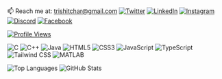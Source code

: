 📫 Reach me at: trishitchar@gmail.com
[![Twitter](https://img.shields.io/badge/-Twitter-1DA1F2?style=flat-square&logo=twitter&logoColor=white)](https://twitter.com/trishitchar)
[![LinkedIn](https://img.shields.io/badge/-LinkedIn-0077B5?style=flat-square&logo=linkedin&logoColor=white)](https://linkedin.com/in/trishitchar)
[![Instagram](https://img.shields.io/badge/-Instagram-E4405F?style=flat-square&logo=instagram&logoColor=white)](https://instagram.com/trishit.char)
[![Discord](https://img.shields.io/badge/-Discord-7289DA?style=flat-square&logo=discord&logoColor=white)](https://discord.com/users/802868454016417862)
[![Facebook](https://img.shields.io/badge/-Facebook-1877F2?style=flat-square&logo=facebook&logoColor=white)](https://m.facebook.com/100079034225717/)

[![Profile Views](https://komarev.com/ghpvc/?username=trishitchar&label=Profile%20views&color=0e75b6&style=flat)](https://github.com/trishitchar)

![C](https://img.shields.io/badge/-C-00599C?style=flat-square&logo=c&logoColor=white)
![C++](https://img.shields.io/badge/-C++-00599C?style=flat-square&logo=c%2B%2B&logoColor=white)
![Java](https://img.shields.io/badge/-Java-007396?style=flat-square&logo=java&logoColor=white)
![HTML5](https://img.shields.io/badge/-HTML5-E34F26?style=flat-square&logo=html5&logoColor=white)
![CSS3](https://img.shields.io/badge/-CSS3-1572B6?style=flat-square&logo=css3&logoColor=white)
![JavaScript](https://img.shields.io/badge/-JavaScript-F7DF1E?style=flat-square&logo=javascript&logoColor=black)
![TypeScript](https://img.shields.io/badge/-TypeScript-00599C?style=flat-square&logo=TypeScript&logoColor=white)
![Tailwind CSS](https://img.shields.io/badge/-Tailwind_CSS-38B2AC?style=flat-square&logo=tailwind-css&logoColor=white)
![MATLAB](https://img.shields.io/badge/-MATLAB-0076A8?style=flat-square&logo=mathworks&logoColor=white)

![Top Languages](https://github-readme-stats.vercel.app/api/top-langs?username=trishitchar&show_icons=true&locale=en&layout=compact) ![GitHub Stats](https://github-readme-stats.vercel.app/api?username=trishitchar&show_icons=true&locale=en)

